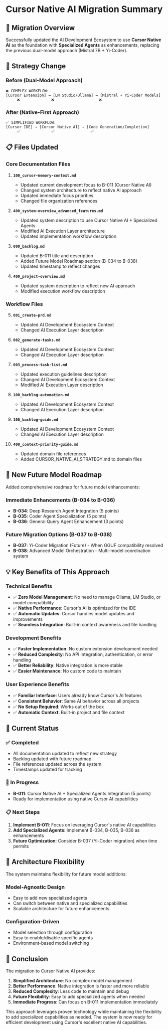 <!-- CONTEXT_REFERENCE: 400_context-priority-guide.md -->
<!-- MODULE_REFERENCE: 400_deployment-environment-guide.md -->

<!-- MODULE_REFERENCE: 400_migration-upgrade-guide.md -->
<!-- MODULE_REFERENCE: docs/100_ai-development-ecosystem.md -->
<!-- MODULE_REFERENCE: 400_system-overview_advanced_features.md -->
<!-- MODULE_REFERENCE: 400_system-overview.md -->
# Cursor Native AI Migration Summary

## 🎯 **Migration Overview**

Successfully updated the AI Development Ecosystem to use **Cursor Native AI** as the foundation with **Specialized Agents** as enhancements, replacing the previous dual-model approach (Mistral 7B + Yi-Coder).

## 🔄 **Strategy Change**

### **Before (Dual-Model Approach)**
```
❌ COMPLEX WORKFLOW:
[Cursor Extension] → [LM Studio/Ollama] → [Mistral + Yi-Coder Models]
     ❌              ❌                    ❌
```

### **After (Native-First Approach)**
```
✅ SIMPLIFIED WORKFLOW:
[Cursor IDE] → [Cursor Native AI] → [Code Generation/Completion]
     ✅              ✅                ✅
```

## 📋 **Files Updated**

### **Core Documentation Files**
1. **`100_cursor-memory-context.md`**
   - Updated current development focus to B-011 (Cursor Native AI)
   - Changed system architecture to reflect native AI approach
   - Updated immediate focus priorities
   - Changed file organization references

2. **`400_system-overview_advanced_features.md`**
   - Updated system description to use Cursor Native AI + Specialized Agents
   - Modified AI Execution Layer architecture
   - Updated implementation workflow description

3. **`000_backlog.md`**
   - Updated B-011 title and description
   - Added Future Model Roadmap section (B-034 to B-038)
   - Updated timestamp to reflect changes

4. **`400_project-overview.md`**
   - Updated system description to reflect new AI approach
   - Modified execution workflow description

### **Workflow Files**
5. **`001_create-prd.md`**
   - Updated AI Development Ecosystem Context
   - Changed AI Execution Layer description

6. **`002_generate-tasks.md`**
   - Updated AI Development Ecosystem Context
   - Changed AI Execution Layer description

7. **`003_process-task-list.md`**
   - Updated execution guidelines description
   - Changed AI Development Ecosystem Context
   - Modified AI Execution Layer description

8. **`100_backlog-automation.md`**
   - Updated AI Development Ecosystem Context
   - Changed AI Execution Layer description

9. **`100_backlog-guide.md`**
   - Updated AI Development Ecosystem Context
   - Changed AI Execution Layer description

10. **`400_context-priority-guide.md`**
    - Updated domain file references
    - Added CURSOR_NATIVE_AI_STRATEGY.md to domain files

## 🚀 **New Future Model Roadmap**

Added comprehensive roadmap for future model enhancements:

### **Immediate Enhancements (B-034 to B-036)**
- **B-034**: Deep Research Agent Integration (5 points)
- **B-035**: Coder Agent Specialization (5 points)  
- **B-036**: General Query Agent Enhancement (3 points)

### **Future Migration Options (B-037 to B-038)**
- **B-037**: Yi-Coder Migration (Future) - When GGUF compatibility resolved
- **B-038**: Advanced Model Orchestration - Multi-model coordination system

## 💡 **Key Benefits of This Approach**

### **Technical Benefits**
- ✅ **Zero Model Management**: No need to manage Ollama, LM Studio, or model compatibility
- ✅ **Native Performance**: Cursor's AI is optimized for the IDE
- ✅ **Automatic Updates**: Cursor handles model updates and improvements
- ✅ **Seamless Integration**: Built-in context awareness and file handling

### **Development Benefits**
- ✅ **Faster Implementation**: No custom extension development needed
- ✅ **Reduced Complexity**: No API integration, authentication, or error handling
- ✅ **Better Reliability**: Native integration is more stable
- ✅ **Easier Maintenance**: No custom code to maintain

### **User Experience Benefits**
- ✅ **Familiar Interface**: Users already know Cursor's AI features
- ✅ **Consistent Behavior**: Same AI behavior across all projects
- ✅ **No Setup Required**: Works out of the box
- ✅ **Automatic Context**: Built-in project and file context

## 🎯 **Current Status**

### **✅ Completed**
- All documentation updated to reflect new strategy
- Backlog updated with future roadmap
- File references updated across the system
- Timestamps updated for tracking

### **🔄 In Progress**
- **B-011**: Cursor Native AI + Specialized Agents Integration (5 points)
- Ready for implementation using native Cursor AI capabilities

### **📋 Next Steps**
1. **Implement B-011**: Focus on leveraging Cursor's native AI capabilities
2. **Add Specialized Agents**: Implement B-034, B-035, B-036 as enhancements
3. **Future Optimization**: Consider B-037 (Yi-Coder migration) when time permits

## 🔧 **Architecture Flexibility**

The system maintains flexibility for future model additions:

### **Model-Agnostic Design**
- Easy to add new specialized agents
- Can switch between native and specialized capabilities
- Scalable architecture for future enhancements

### **Configuration-Driven**
- Model selection through configuration
- Easy to enable/disable specific agents
- Environment-based model switching

## 🎉 **Conclusion**

The migration to Cursor Native AI provides:

1. **Simplified Architecture**: No complex model management
2. **Better Performance**: Native integration is faster and more reliable
3. **Reduced Complexity**: Less code to maintain and debug
4. **Future Flexibility**: Easy to add specialized agents when needed
5. **Immediate Progress**: Can focus on B-011 implementation immediately

This approach leverages proven technology while maintaining the flexibility to add specialized capabilities as needed. The system is now ready for efficient development using Cursor's excellent native AI capabilities. 
